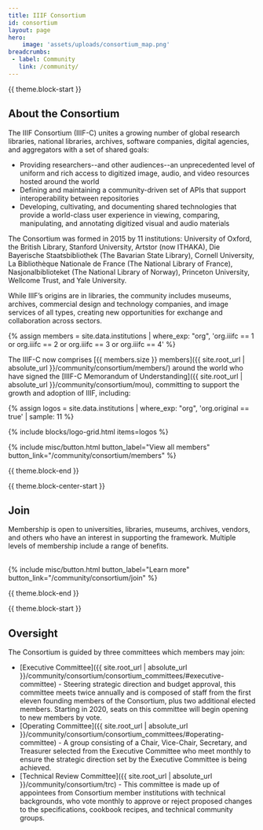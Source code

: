 ```yaml
---
title: IIIF Consortium
id: consortium
layout: page
hero:
    image: 'assets/uploads/consortium_map.png'
breadcrumbs:
 - label: Community
   link: /community/
---
```


{{ theme.block-start }}

## About the Consortium

The IIIF Consortium (IIIF-C) unites a growing number of global research libraries, national libraries, archives, software companies, digital agencies, and aggregators with a set of shared goals:

*   Providing researchers--and other audiences--an unprecedented level of uniform and rich access to digitized image, audio, and video resources hosted around the world
*   Defining and maintaining a community-driven set of APIs that support interoperability between repositories
*   Developing, cultivating, and documenting shared technologies that provide a world-class user experience in viewing, comparing, manipulating, and annotating digitized visual and audio materials

The Consortium was formed in 2015 by 11 institutions: University of Oxford, the British Library, Stanford University, Artstor (now ITHAKA), Die Bayerische Staatsbibliothek (The Bavarian State Library), Cornell University, La Bibliothèque Nationale de France (The National Library of France), Nasjonalbiblioteket (The National Library of Norway), Princeton University, Wellcome Trust, and Yale University.

While IIIF’s origins are in libraries, the community includes museums, archives, commercial design and technology companies, and image services of all types, creating new opportunities for exchange and collaboration across sectors.

{% assign members = site.data.institutions | where_exp: "org", 'org.iiifc == 1 or org.iiifc == 2 or org.iiifc == 3 or org.iiifc == 4' %}

The IIIF-C now comprises [{{ members.size }} members]({{ site.root_url | absolute_url }}/community/consortium/members/) around the world who have signed the [IIIF-C Memorandum of Understanding]({{ site.root_url | absolute_url }}/community/consortium/mou), committing to support the growth and adoption of IIIF, including:

{% assign logos = site.data.institutions | where_exp: "org", 'org.original == true'  | sample: 11 %}

{% include blocks/logo-grid.html items=logos %}

<div class="columns is-centered">{% include misc/button.html button_label="View all members" button_link="/community/consortium/members" %}</div>


{{ theme.block-end }}

{{ theme.block-center-start }}

## Join
Membership is open to universities, libraries, museums, archives, vendors, and others who have an interest in supporting the framework. Multiple levels of membership include a range of benefits.   
<br>
<div class="columns is-centered">{% include misc/button.html button_label="Learn more" button_link="/community/consortium/join" %}</div>

{{ theme.block-end }}

{{ theme.block-start }}


## Oversight
The Consortium is guided by three committees which members may join:

*   [Executive Committee]({{ site.root_url | absolute_url }}/community/consortium/consortium_committees/#executive-committee) - Steering strategic direction and budget approval, this committee meets twice annually and is composed of staff from the first eleven founding members of the Consortium, plus two additional elected members. Starting in 2020, seats on this committee will begin opening to new members by vote.
*   [Operating Committee]({{ site.root_url | absolute_url }}/community/consortium/consortium_committees/#operating-committee) - A group consisting of a Chair, Vice-Chair, Secretary, and Treasurer selected from the Executive Committee who meet monthly to ensure the strategic direction set by the Executive Committee is being achieved.
*   [Technical Review Committee]({{ site.root_url | absolute_url }}/community/consortium/trc) - This committee is made up of appointees from Consortium member institutions with technical backgrounds, who vote monthly to approve or reject proposed changes to the specifications, cookbook recipes, and technical community groups.

